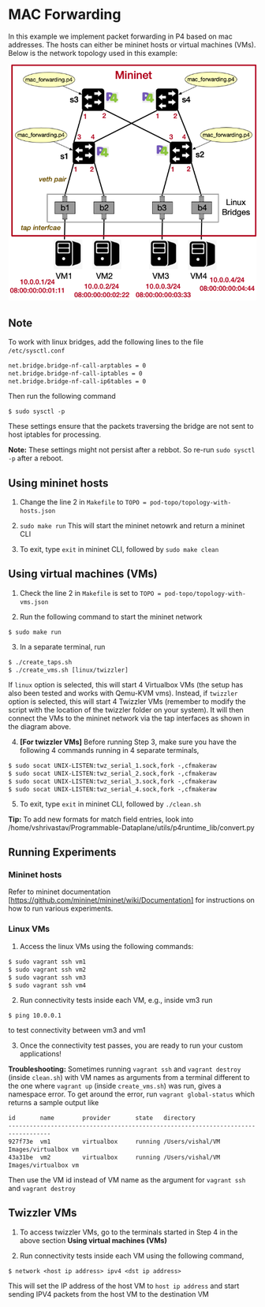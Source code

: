 # MAC Forwarding

In this example we implement packet forwarding in P4 based on mac addresses. The hosts can either be mininet hosts or virtual machines (VMs). Below is the network topology used in this example:

![pod-topo](https://github.com/vishal1303/Programmable-Dataplane/blob/master/examples/mac_forwarding/pod-topo/pod-topo.png)

## Note

To work with linux bridges, add the following lines to the file `/etc/sysctl.conf`
```shell
net.bridge.bridge-nf-call-arptables = 0
net.bridge.bridge-nf-call-iptables = 0
net.bridge.bridge-nf-call-ip6tables = 0
```
Then run the following command
```shell
$ sudo sysctl -p
```

These settings ensure that the packets traversing the bridge are not sent to host iptables for processing.

**Note:** These settings might not persist after a rebbot. So re-run `sudo sysctl -p` after a reboot.


## Using mininet hosts

1. Change the line 2 in `Makefile` to `TOPO = pod-topo/topology-with-hosts.json`

2. `sudo make run` This will start the mininet netowrk and return a mininet CLI

3. To exit, type `exit` in mininet CLI, followed by `sudo make clean`

## Using virtual machines (VMs)

1. Check the line 2 in `Makefile` is set to `TOPO = pod-topo/topology-with-vms.json`

2. Run the following command to start the mininet network
```shell
$ sudo make run
```

3. In a separate terminal, run 
```shell
$ ./create_taps.sh
$ ./create_vms.sh [linux/twizzler]
```
If `linux` option is selected, this will start 4 Virtualbox VMs (the setup has also been tested and works with Qemu-KVM vms). Instead, if `twizzler` option is selected, this will start 4 Twizzler VMs (remember to modify the script with the location of the twizzler folder on your system). It will then connect the VMs to the mininet network via the tap interfaces as shown in the diagram above.

4. **[For twizzler VMs]** Before running Step 3, make sure you have the following 4 commands running in 4 separate terminals,
```shell
$ sudo socat UNIX-LISTEN:twz_serial_1.sock,fork -,cfmakeraw
$ sudo socat UNIX-LISTEN:twz_serial_2.sock,fork -,cfmakeraw
$ sudo socat UNIX-LISTEN:twz_serial_3.sock,fork -,cfmakeraw
$ sudo socat UNIX-LISTEN:twz_serial_4.sock,fork -,cfmakeraw
```

5. To exit, type `exit` in mininet CLI, followed by `./clean.sh`

**Tip:** To add new formats for match field entries, look into /home/vshrivastav/Programmable-Dataplane/utils/p4runtime_lib/convert.py

## Running Experiments

### Mininet hosts

Refer to mininet documentation [https://github.com/mininet/mininet/wiki/Documentation] for instructions on how to run various experiments.

### Linux VMs

1. Access the linux VMs using the following commands:
```shell
$ sudo vagrant ssh vm1
$ sudo vagrant ssh vm2
$ sudo vagrant ssh vm3
$ sudo vagrant ssh vm4
```

2. Run connectivity tests inside each VM, e.g., inside vm3 run
```shell
$ ping 10.0.0.1
```
to test connectivity between vm3 and vm1

3. Once the connectivity test passes, you are ready to run your custom applications!

**Troubleshooting:** Sometimes running `vagrant ssh` and `vagrant destroy` (inside `clean.sh`) with VM names as arguments from a terminal different to the one where `vagrant up` (inside `create_vms.sh`) was run, gives a namespace error. To get around the error, run `vagrant global-status` which returns a sample output like
```shell
id       name        provider       state   directory                             
----------------------------------------------------------------------------------
927f73e  vm1         virtualbox     running /Users/vishal/VM Images/virtualbox vm 
43a31be  vm2         virtualbox     running /Users/vishal/VM Images/virtualbox vm 
```
Then use the VM id instead of VM name as the argument for `vagrant ssh` and `vagrant destroy`

## Twizzler VMs

1. To access twizzler VMs, go to the terminals started in Step 4 in the above section **Using virtual machines (VMs)**

2. Run connectivity tests inside each VM using the following command,
```shell
$ network <host ip address> ipv4 <dst ip address>
```
This will set the IP address of the host VM to `host ip address` and start sending IPV4 packets from the host VM to the destination VM
